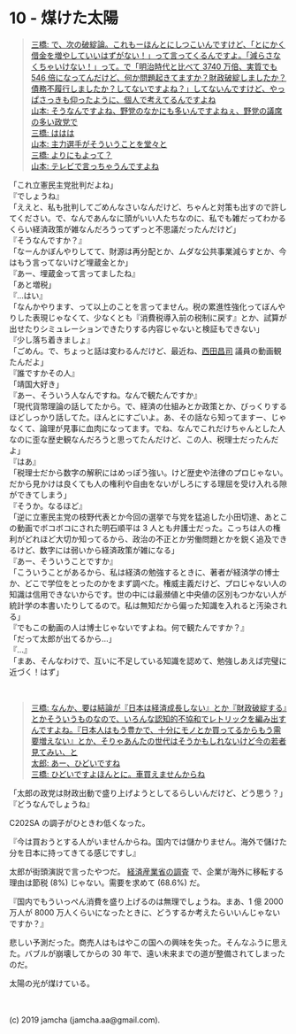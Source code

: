 

# 10 - 煤けた太陽

> [三橋: で、次の破綻論。これもーほんとにしつこいんですけど、「とにかく借金を増やしていいはずがない！」って言ってくるんですよ。「減らさなくちゃいけない！」って。で「明治時代と比べて 3740 万倍、実質でも 546 倍になってんだけど、何か問題起きてますか？財政破綻しましたか？債務不履行しましたか？してないですよね？」してないんですけど、やっぱさっきも仰ったように、個人で考えてるんですよね  
> 山本: そうなんですよね、野党のなかにも多いんですよねぇ、野党の議席の多い政党で  
> 三橋: ははは  
> 山本: 主力選手がそういうことを堂々と  
> 三橋: よりにもよって？  
> 山本: テレビで言っちゃうんですよね](https://youtu.be/FP3RyPpewvs?t=529)

「これ立憲民主党批判だよね」  
『でしょうね』  
「ええと、私も批判してごめんなさいなんだけど、ちゃんと対策も出すので許してください。で、なんであんなに頭がいい人たちなのに、私でも雑だってわかるくらい経済政策が雑なんだろうってずっと不思議だったんだけど」  
『そうなんですか？』  
「なーんかぼんやりしてて、財源は再分配とか、ムダな公共事業減らすとか、今はもう言ってないけど埋蔵金とか」  
『あー、埋蔵金って言ってましたね』  
「あと増税」  
『…はい』  
「なんかやります、って以上のことを言ってません。税の累進性強化ってぼんやりした表現じゃなくて、少なくとも『消費税導入前の税制に戻す』とか、試算が出せたりシミュレーションできたりする内容じゃないと検証もできない」  
『少し落ち着きましょ』  
「ごめん。で、ちょっと話は変わるんだけど、最近ね、[西田昌司](https://www.youtube.com/watch?v=EQnqFcU8kzk) 議員の動画観たんだよ」  
『誰ですかその人』  
「靖国大好き」  
『あー、そういう人なんですね。なんで観たんですか』  
「現代貨幣理論の話してたから。で、経済の仕組みとか政策とか、びっくりするほどしっかり話してた。ほんとにすごいよ。あ、その話なら知ってますー、じゃなくて、論理が見事に血肉になってます。でね、なんでこれだけちゃんとした人なのに歪な歴史観なんだろうと思ってたんだけど、この人、税理士だったんだよ」  
『はあ』  
「税理士だから数字の解釈にはめっぽう強い。けど歴史や法律のプロじゃない。だから見かけは良くても人の権利や自由をないがしろにする理屈を受け入れる隙ができてしまう」  
『そうか。なるほど』  
「逆に立憲民主党の枝野代表とか今回の選挙で与党を猛追した小田切達、あとこの動画でボコボコにされた明石順平は 3 人とも弁護士だった。こっちは人の権利がどれほど大切か知ってるから、政治の不正とか労働問題とかを鋭く追及できるけど、数字には弱いから経済政策が雑になる」  
『あー、そういうことですか』  
「こういうことがあるから、私は経済の勉強するときに、著者が経済学の博士か、どこで学位をとったのかをまず調べた。権威主義だけど、プロじゃない人の知識は信用できないからです。世の中には最瀕値と中央値の区別もつかない人が統計学の本書いたりしてるので。私は無知だから偏った知識を入れると汚染される」  
『でもこの動画の人は博士じゃないですよね。何で観たんですか？』  
「だって太郎が出てるから…」  
『…』  
「まあ、そんなわけで、互いに不足している知識を認めて、勉強しあえば完璧に近づく！はず」

<br>

> [三橋: なんか、要は結論が『日本は経済成長しない』とか『財政破綻する』とかそういうものなので、いろんな認知的不協和でレトリックを編み出すんですよね。『日本人はもう豊かで、十分にモノとか買ってるからもう需要増えない』とか、そりゃあんたの世代はそうかもしれないけど今の若者見てみい、と  
> 太郎: あー、ひどいですね  
> 三橋: ひどいですよほんとに。車買えませんからね](https://youtu.be/FP3RyPpewvs?t=811)

「太郎の政党は財政出動で盛り上げようとしてるらしいんだけど、どう思う？」  
『どうなんでしょうね』

C202SA の調子がひときわ低くなった。

『今は買おうとする人がいませんからね。国内では儲かりません。海外で儲けた分を日本に持ってきてる感じですし』

太郎が街頭演説で言ったやつだ。 [経済産業省の調査](https://www.meti.go.jp/statistics/tyo/kaigaizi/index.html) で、企業が海外に移転する理由は節税 (8%) じゃない。需要を求めて (68.6%) だ。

『国内でもういっぺん消費を盛り上げるのは無理でしょうね。まあ、1 億 2000 万人が 8000 万人くらいになったときに、どうするか考えたらいいんじゃないですか？』

悲しい予測だった。商売人はもはやこの国への興味を失った。そんなふうに思えた。バブルが崩壊してからの 30 年で、遠い未来までの道が整備されてしまったのだ。

太陽の光が煤けている。

<br>
<br>
(c) 2019 jamcha (jamcha.aa@gmail.com).

